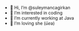 - 👋 Hi, I’m @suleymancagirkan
- 👀 I’m interested in coding
- 🌱 I’m currently working at Java
- 💞️ I’m loving she (*üe*a)
